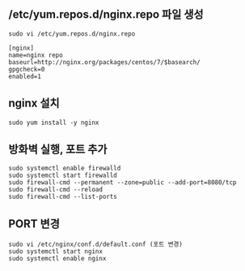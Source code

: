 ## /etc/yum.repos.d/nginx.repo 파일 생성 
```
sudo vi /etc/yum.repos.d/nginx.repo
```
```
[nginx] 
name=nginx repo
baseurl=http://nginx.org/packages/centos/7/$basearch/
gpgcheck=0
enabled=1
```

## nginx 설치
```
sudo yum install -y nginx
```

## 방화벽 실행, 포트 추가
```
sudo systemctl enable firewalld
sudo systemctl start firewalld
sudo firewall-cmd --permanent --zone=public --add-port=8080/tcp
sudo firewall-cmd --reload
sudo firewall-cmd --list-ports
```

## PORT 변경
```
sudo vi /etc/nginx/conf.d/default.conf (포트 변경)
sudo systemctl start nginx
sudo systemctl enable nginx
```
